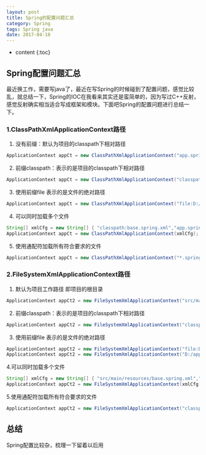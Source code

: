 ```yaml
---
layout: post
title: Spring的配置问题汇总
category: Spring
tags: Spring java
date: 2017-04-10
---
```


* content
{:toc}

## Spring配置问题汇总

最近换工作，需要写java了，最近在写Spring的时候碰到了配置问题，感觉比较乱，就总结一下，Spring的IOC在我看来其实还是蛮简单的，因为写过C++反射，感觉反射确实相当适合写成框架和模块。下面吧Spring的配置问题进行总结一下。

### 1.ClassPathXmlApplicationContext路径

1. 没有前缀：默认为项目的classpath下相对路径 
   
```java
ApplicationContext appCt = new ClassPathXmlApplicationContext("app.spring.xml"); 
```

2. 前缀classpath：表示的是项目的classpath下相对路径 
   
```java
ApplicationContext appCt = new ClassPathXmlApplicationContext("classpath:app.spring.xml");
```

3. 使用前缀file 表示的是文件的绝对路径 

```java
ApplicationContext appCt = new ClassPathXmlApplicationContext("file:D:/app.spring.xml"); 
```

4. 可以同时加载多个文件

```java
String[] xmlCfg = new String[] { "classpath:base.spring.xml","app.spring.xml"};
ApplicationContext appCt = new ClassPathXmlApplicationContext(xmlCfg); 
```

5. 使用通配符加载所有符合要求的文件

```java
ApplicationContext appCt = new ClassPathXmlApplicationContext("*.spring.xml"); 
```

### 2.FileSystemXmlApplicationContext路径

1. 默认为项目工作路径 即项目的根目录

```java
ApplicationContext appCt2 = new FileSystemXmlApplicationContext("src/main/resources/app.spring.xml");
```

2. 前缀classpath：表示的是项目的classpath下相对路径

```java
ApplicationContext appCt2 = new FileSystemXmlApplicationContext("classpath:app.spring.xml");
```

3. 使用前缀file 表示的是文件的绝对路径

```java
ApplicationContext appCt2 = new FileSystemXmlApplicationContext("file:D:/app.spring.xml"); 
ApplicationContext appCt2 = new FileSystemXmlApplicationContext("D:/app.spring.xml");
```

4.可以同时加载多个文件 
 
```java
String[] xmlCfg = new String[] { "src/main/resources/base.spring.xml","classpath:app.spring.xml"}; 
ApplicationContext appCt2 = new FileSystemXmlApplicationContext(xmlCfg); 
```

5.使用通配符加载所有符合要求的文件 

```java
ApplicationContext appCt2 = new FileSystemXmlApplicationContext("classpath:*.spring.xml"); 
```

## 总结

Spring配置比较杂，梳理一下留着以后用